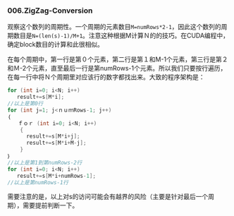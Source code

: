 ### 006.ZigZag-Conversion

观察这个数列的周期性。一个周期的元素数目```M=numRows*2-1```，因此这个数列的周期数目是```N=(len(s)-1)/M+1```。注意这种根据M计算Ｎ的的技巧。在CUDA编程中，确定block数目的计算和此很相似。

在每个周期中，第一行是第０个元素，第二行是第１和M-1个元素，第三行是第２和Ｍ-2个元素，直至最后一行是第numRows-1个元素。所以我们只要按行遍历，在每一行中将Ｎ个周期里对应该行的数字都找出来。大致的程序架构是：
```cpp
for (int i=0; i<N; i++)
   result+=s[M*i];
//以上是第0行
for (int j=1; j<ｎｕｍRows-1; j++)
｛
　　ｆｏｒ (int i=0; i<N; i++)
    {
      result+=s[M*i+j];
      result+=s[M*i+M-j];
    }
｝
//以上是第1到第numRows-2行
for (int i=0; i<N; i++)
   result+=s[M*i+numRows-1];
//以上是第numRows-1行
```
需要注意的是，以上对s的访问可能会有越界的风险（主要是针对最后一个周期），需要提前判断一下。
